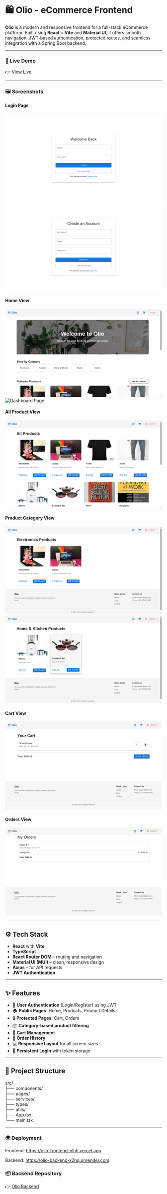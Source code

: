 # 🛍️ Olio - eCommerce Frontend

**Olio** is a modern and responsive frontend for a full-stack eCommerce platform. Built using **React + Vite** and **Material UI**, it offers smooth navigation, JWT-based authentication, protected routes, and seamless integration with a Spring Boot backend.

---

### 🚀 Live Demo

👉 [View Live](https://olio-frontend-nlhh.vercel.app/)  
<!-- 🔐 Admin login enabled (read-only view for public users) -->

---

### 🖼️ Screenshots

#### Login Page

![Login](screenshots/Login.png)
![Register](screenshots/Register.png)

#### Home View

![Home](screenshots/Home.png)
![Dashboard Page](screenshots/dashboard2.png)

#### All Product View

![Product](screenshots/Products.png)

#### Product Category View

![Category](screenshots/Category1.png)
![Category](screenshots/Category2.png)

#### Cart View

![Orders](screenshots/Cart.png)

#### Orders View

![Orders](screenshots/Orders.png)

---

## ⚙️ Tech Stack

- **React** with **Vite**
- **TypeScript**
- **React Router DOM** – routing and navigation
- **Material UI (MUI)** – clean, responsive design
- **Axios** – for API requests
- **JWT Authentication**

---

## ✨ Features

- 🔐 **User Authentication** (Login/Register) using JWT
- 🏠 **Public Pages**: Home, Products, Product Details
- 🔒 **Protected Pages**: Cart, Orders
- 📦 **Category-based product filtering**
- 🛒 **Cart Management**
- 📜 **Order History**
- 💻 **Responsive Layout** for all screen sizes
- 🔁 **Persistent Login** with token storage

---

## 📁 Project Structure

src/  
├── components/  
├── pages/  
├── services/  
├── types/  
├── utils/  
├── App.tsx  
└── main.tsx

---

### 🌍 Deployment

Frontend: https://olio-frontend-nlhh.vercel.app

Backend: https://olio-backend-x2hq.onrender.com

### 📦 Backend Repository

👉 [Olio Backend](https://github.com/evoAB/olio-backend)